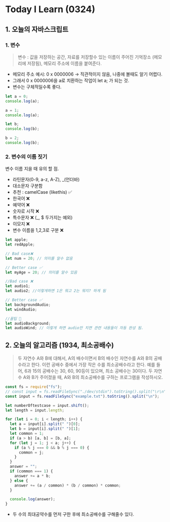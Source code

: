 # Today I Learn (0324)

## 1. 오늘의 자바스크립트

### 1. 변수

> 변수 : 값을 저장하는 공간, 자료를 저장할수 있는 이름이 주어진 기억장소 (메모리에 저장됨), 메모리 주소에 이름을 붙여준다.

- 메모리 주소 예시: 0 x 0000006 -> 직관적이지 않음, 나중에 볼때도 알기 어렵다.
- 그래서 0 x 0000006을 a로 치환하는 작업이 let a; 가 되는 것.
- 변수는 구체적일수록 좋다.

```javascript
let a = 0;
console.log(a);

a = 1;
console.log(a);

let b;
console.log(b);

b = 2;
console.log(b);
```

### 2. 변수의 이름 짓기

변수 이름 지을 때 유의 할 점.

- 라틴문자(0-9, a-z, A-Z), \_(언더바)
- 대소문자 구분함
- 추천 : camelCase (likethis) ✅
- 한국어 ❌
- 예약어 ❌
- 숫자로 시작 ❌
- 특수문자 ❌ (\_, $ 두가지는 예외)
- 이모지 ❌
- 변수 이름을 1,2,3로 구분 ❌

```javascript
let apple;
let redApple;

// Bad case❌
let num = 20; // 의미를 알수 없음

// Better case ✅
let myAge = 20; // 의미를 알수 있음

//Bad case ❌
let audio1;
let audio2; //이렇게하면 1은 뭐고 2는 뭐지? 하게 됨

// Better case ✅
let backgroundAudio;
let windAudio;

//꿀팁 🍰
let audioBackground;
let audioWind; // 이렇게 하면 audio만 치면 관련 내용들이 자동 완성 됨.
```

## 2. 오늘의 알고리즘 (1934, 최소공배수)

> 두 자연수 A와 B에 대해서, A의 배수이면서 B의 배수인 자연수를 A와 B의 공배수라고 한다. 이런 공배수 중에서 가장 작은 수를 최소공배수라고 한다. 예를 들어, 6과 15의 공배수는 30, 60, 90등이 있으며, 최소 공배수는 30이다.
> 두 자연수 A와 B가 주어졌을 때, A와 B의 최소공배수를 구하는 프로그램을 작성하시오.

```javascript
const fs = require("fs");
// const input = fs.readFileSync("./dev/stdin").toString().split("\r\n");
const input = fs.readFileSync("example.txt").toString().split("\n");

let numberOftestcase = input.shift();
let length = input.length;

for (let i = 0; i < length; i++) {
  let a = input[i].split(" ")[0];
  let b = input[i].split(" ")[1];
  let common = 1;
  if (a > b) [a, b] = [b, a];
  for (let j = 1; j < a; j++) {
    if (a % j === 0 && b % j === 0) {
      common = j;
    }
  }
  answer = "";
  if (common === 1) {
    answer += a * b;
  } else {
    answer += (a / common) * (b / common) * common;
  }

  console.log(answer);
}
```

- 두 수의 최대공약수를 먼저 구한 후에 최소공배수를 구해줄수 있다.
